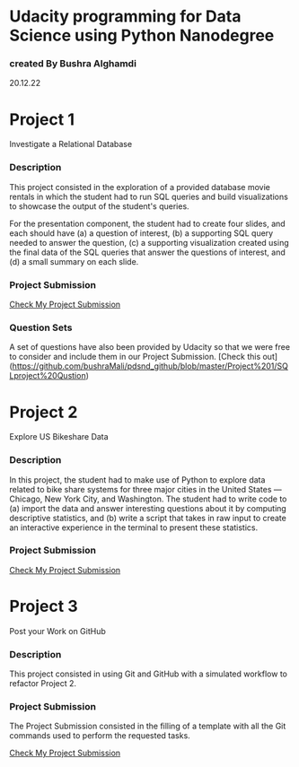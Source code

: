 # Udacity programming for Data Science using Python Nanodegree

### created By Bushra Alghamdi 
20.12.22 

# Project 1 
Investigate a Relational Database

### Description
This project consisted in the exploration of a provided database movie rentals in which the student had to run SQL queries and build visualizations to showcase the output of the student's queries.

For the presentation component, the student had to create four slides, and each should have (a) a question of interest, (b) a supporting SQL query needed to answer the question, (c) a supporting visualization created using the final data of the SQL queries that answer the questions of interest, and (d) a small summary on each slide. 

### Project Submission
[Check My Project Submission](https://github.com/bushraMali/pdsnd_github/blob/master/Project%201/SQLproject.pdf)

### Question Sets
A set of questions have also been provided by Udacity so that we were free to consider and include them in our Project Submission. 
[Check this out] (https://github.com/bushraMali/pdsnd_github/blob/master/Project%201/SQLproject%20Qustion)


# Project 2
Explore US Bikeshare Data

### Description
In this project, the student had to make use of Python to explore data related to bike share systems for three major cities in the United States — Chicago, New York City, and Washington. The student had to write code to (a) import the data and answer interesting questions about it by computing descriptive statistics, and (b) write a script that takes in raw input to create an interactive experience in the terminal to present these statistics.

### Project Submission
[Check My Project Submission](https://github.com/bushraMali/pdsnd_github/blob/master/Project%202/bikeshare.py)



# Project 3
Post your Work on GitHub

### Description
This project consisted in using Git and GitHub with a simulated workflow to refactor Project 2.

### Project Submission
The Project Submission consisted in the filling of a template with all the Git commands used to perform the requested tasks.

[Check My Project Submission]()
